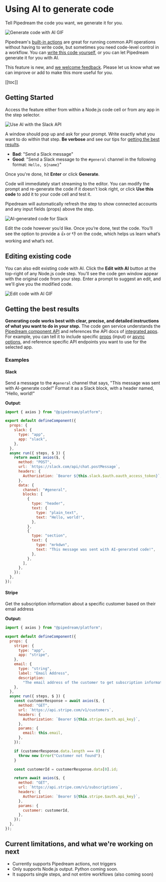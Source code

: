 # Using AI to generate code

Tell Pipedream the code you want, we generate it for you.

<img src="https://res.cloudinary.com/pipedreamin/image/upload/v1690472142/docs/2023-07-27_08.34.55_ic1i9m.gif" alt="Generate code with AI GIF" />

Pipedream's [built-in actions](/workflows/steps/actions/) are great for running common API operations without having to write code, but sometimes you need code-level control in a workflow. You can [write this code yourself](/code/), or you can let Pipedream generate it for you with AI.

This feature is new, and [we welcome feedback](https://pipedream.com/support). Please let us know what we can improve or add to make this more useful for you.

[[toc]]

## Getting Started

Access the feature either from within a Node.js code cell or from any app in the step selector.

![Use AI with the Slack API](https://res.cloudinary.com/pipedreamin/image/upload/v1685132186/docs/docs/Screenshot_2023-05-26_at_1.15.14_PM_c4p2qw.png)

A window should pop up and ask for your prompt. Write exactly what you want to do within that step. **Be verbose** and see our tips for [getting the best results](#getting-the-best-results).

- **Bad**: "Send a Slack message"
- **Good**: "Send a Slack message to the `#general` channel in the following format: `Hello, ${name}`"

Once you're done, hit **Enter** or click **Generate**.

Code will immediately start streaming to the editor. You can modify the prompt and re-generate the code if it doesn't look right, or click **Use this code** to add it to your code cell and test it.

Pipedream will automatically refresh the step to show connected accounts and any input fields (props) above the step.

![AI-generated code for Slack](https://res.cloudinary.com/pipedreamin/image/upload/v1685130847/docs/ai-generated-code_uzsr8q.png)

Edit the code however you’d like. Once you’re done, test the code. You’ll see the option to provide a :+1: or :-1: on the code, which helps us learn what’s working and what’s not.

## Editing existing code

You can also edit existing code with AI. Click the **Edit with AI** button at the top-right of any Node.js code step. You'll see the code gen window appear with the original code from your step. Enter a prompt to suggest an edit, and we'll give you the modified code.

<img src="https://res.cloudinary.com/pipedreamin/image/upload/v1690472898/docs/2023-07-27_08.46.19_ixiikh.gif" alt="Edit code with AI GIF" />

## Getting the best results

**Generating code works best with clear, precise, and detailed instructions of what you want to do in your step.** The code gen service understands the [Pipedream component API](/components/api/) and references the API docs of [integrated apps](https://pipedream.com/apps). For example, you can tell it to include specific [props](/components/api/#props) (input) or [async options](/components/api/#async-options-example), and reference specific API endpoints you want to use for the selected app.

### Examples

#### Slack

Send a message to the `#general` channel that says, "This message was sent with AI-generate code!" Format it as a Slack block, with a header named, "Hello, world!"

**Output**:

```javascript
import { axios } from "@pipedream/platform";

export default defineComponent({
  props: {
    slack: {
      type: "app",
      app: "slack",
    },
  },
  async run({ steps, $ }) {
    return await axios($, {
      method: "POST",
      url: `https://slack.com/api/chat.postMessage`,
      headers: {
        Authorization: `Bearer ${this.slack.$auth.oauth_access_token}`,
      },
      data: {
        channel: "#general",
        blocks: [
          {
            type: "header",
            text: {
              type: "plain_text",
              text: "Hello, world!",
            },
          },
          {
            type: "section",
            text: {
              type: "mrkdwn",
              text: "This message was sent with AI-generated code!",
            },
          },
        ],
      },
    });
  },
});
```

#### Stripe

Get the subscription information about a specific customer based on their email address

**Output:**

```javascript
import { axios } from "@pipedream/platform";

export default defineComponent({
  props: {
    stripe: {
      type: "app",
      app: "stripe",
    },
    email: {
      type: "string",
      label: "Email Address",
      description:
        "The email address of the customer to get subscription information for",
    },
  },
  async run({ steps, $ }) {
    const customerResponse = await axios($, {
      method: "GET",
      url: `https://api.stripe.com/v1/customers`,
      headers: {
        Authorization: `Bearer ${this.stripe.$auth.api_key}`,
      },
      params: {
        email: this.email,
      },
    });

    if (customerResponse.data.length === 0) {
      throw new Error("Customer not found");
    }

    const customerId = customerResponse.data[0].id;

    return await axios($, {
      method: "GET",
      url: `https://api.stripe.com/v1/subscriptions`,
      headers: {
        Authorization: `Bearer ${this.stripe.$auth.api_key}`,
      },
      params: {
        customer: customerId,
      },
    });
  },
});
```

## Current limitations, and what we're working on next

- Currently supports Pipedream actions, not triggers
- Only supports Node.js output. Python coming soon.
- It supports single steps, and not entire workflows (also coming soon)
